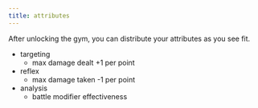 ```yaml
---
title: attributes
---
```


After unlocking the gym, you can distribute your attributes as you see fit.

-   targeting
    -   max damage dealt +1 per point
-   reflex
    -   max damage taken -1 per point
-   analysis
    -   battle modifier effectiveness
